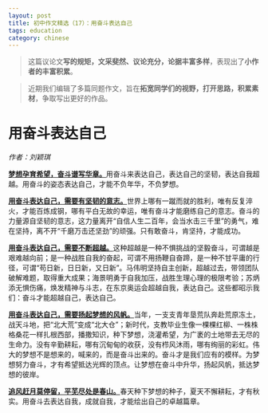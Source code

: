 ```yaml
---
layout: post
title: 初中作文精选（17）：用奋斗表达自己    
tags: education
category: chinese
---
```


> 这篇议论文**写的规矩，文采斐然、议论充分，论据丰富多样**，表现出了**小作者的丰富积累**。

> 近期我们编辑了多篇同题作文，旨在**拓宽同学们的视野，打开思路，积累素材**，争取写出更好的作品。

# 用奋斗表达自己    

*作者：刘颖琪*

<u>**梦想孕育希望，奋斗谱写华章。**</u>用奋斗来表达自己，表达自己的坚韧，表达自我超越。用奋斗的姿态表达自己，才能不负年华，不负梦想。                      

<u>**用奋斗表达自己，需要有坚韧的意志。**</u>世界上哪有一蹴而就的胜利，唯有反复淬火，才能百炼成钢，哪有平白无故的幸运，唯有奋斗才能磨练自己的意志。奋斗的力量源自坚韧的意志，这力量离开“自信人生二百年，会当水击三千里”的勇气，难在坚持，离不开“千磨万击还坚劲”的顽强。只有敢奋斗，肯坚持，才能成功。

<u>**用奋斗表达自己，需要不断超越。**</u>这种超越是一种不惧挑战的坚毅奋斗，可谓越是艰难越向前；是一种战胜自我的奋起，可谓不用扬鞭自奋蹄，是一种不甘平庸的行径，可谓“苟日新，日日新，又日新”。马伟明坚持自主创新，超越过去，带领团队破解难题，取得重大成果；海景明勇于自我加压，战胜生理心理的极限考验；苏炳添无惧伤痛，焕发精神与斗志，在东京奥运会超越自我，表达自己。这些都昭示我们：奋斗才能超越自己，表达自己。

<u>**用奋斗表达自己，需要扬起梦想的风帆。**</u>当年，一支支青年垦荒队奔赴荒原冻土，战天斗地，把“北大荒”变成“北大仓”；新时代，支教毕业生像一棵棵红柳、一株株格桑花一样扎根西部，播撒知识，种下梦想，浇灌希望，为广袤的土地带去无尽的生命力。没有辛勤耕耘，哪有沉甸甸的收获，没有栉风沐雨，哪有绚丽的彩虹。伟大的梦想不是想来的，喊来的，而是奋斗出来的。奋斗才是我们应有的模样。为梦想努力奋斗，才有希望抵达光辉的顶点。让梦想在奋斗中升华，扬起风帆，抵达梦想的彼岸。  

<u>**追风赶月莫停留，平芜尽处是春山。**</u>春天种下梦想的种子，夏天不懈耕耘，才有秋实。用奋斗去表达自我，成就自我，才能绘出自己的卓越篇章。